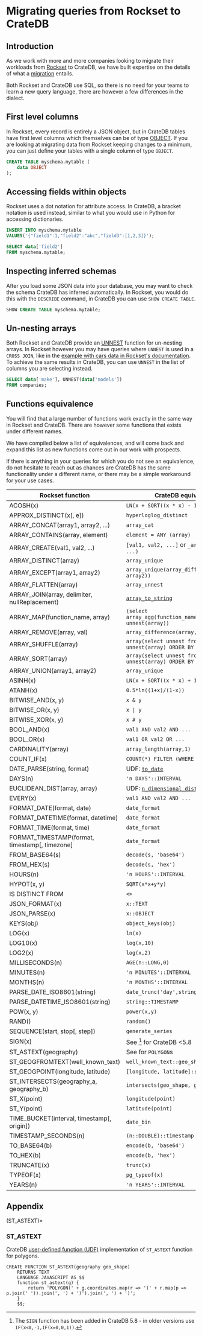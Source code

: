 # Migrating queries from Rockset to CrateDB

## Introduction
As we work with more and more companies looking to migrate their workloads from
[Rockset] to CrateDB, we have built expertise on the details of what a [migration]
entails.

Both Rockset and CrateDB use SQL, so there is no need for your teams to
learn a new query language, there are however a few differences in the dialect. 

## First level columns
In Rockset, every record is entirely a JSON object, but in CrateDB tables have
first level columns which themselves can be of type [OBJECT].
If you are looking at migrating data from Rockset keeping changes to a minimum,
you can just define your tables with a single column of type `OBJECT`.
```sql
CREATE TABLE myschema.mytable (
	data OBJECT
);
```

## Accessing fields within objects
Rockset uses a dot notation for attribute access.
In CrateDB, a bracket notation is used instead, similar to what you would use in
Python for accessing dictionaries.
```sql
INSERT INTO myschema.mytable
VALUES('{"field1":1,"field2":"abc","field3":[1,2,3]}');

SELECT data['field2']
FROM myschema.mytable;
```

## Inspecting inferred schemas
After you load some JSON data into your database, you may want to check the schema
CrateDB has inferred automatically.
In Rockset, you would do this with the `DESCRIBE` command, in CrateDB you can use
`SHOW CREATE TABLE`.
```sql
SHOW CREATE TABLE myschema.mytable;
```

## Un-nesting arrays
Both Rockset and CrateDB provide an [UNNEST] function for un-nesting arrays.
In Rockset however you may have queries where `UNNEST` is used in a `CROSS JOIN`,
like in the [example with cars data in Rockset's documentation].
To achieve the same results in CrateDB, you can use `UNNEST` in the list of
columns you are selecting instead.
```sql
SELECT data['make'], UNNEST(data['models'])
FROM companies;
```

## Functions equivalence
You will find that a large number of functions work exactly in the same way in
Rockset and CrateDB. There are however some functions that exists under
different names.

We have compiled below a list of equivalences, and will come back and expand
this list as new functions come out in our work with prospects.

If there is anything in your queries for which you do not see an equivalence,
do not hesitate to reach out as chances are CrateDB has the same functionality
under a different name, or there may be a simple workaround for your use cases.


| Rockset function | CrateDB equivalent |
| ---      | ---       |
| ACOSH(x)| `LN(x + SQRT((x * x) - 1))`  |
| APPROX_DISTINCT(x[, e])| `hyperloglog_distinct`  |
| ARRAY_CONCAT(array1, array2, ...)| `array_cat`  |
| ARRAY_CONTAINS(array, element)| `element = ANY (array)`  |
| ARRAY_CREATE(val1, val2, ...)| `[val1, val2, ...]` or `_array(val1,val2, ...)`  |
| ARRAY_DISTINCT(array)| `array_unique`  |
| ARRAY_EXCEPT(array1, array2)| `array_unique(array_difference(array1, array2))` |
| ARRAY_FLATTEN(array)| `array_unnest`  |
| ARRAY_JOIN(array, delimiter, nullReplacement)| [`array_to_string`]  |
| ARRAY_MAP(function_name, array)| `(select array_agg(function_name(unnest)) from unnest(array))`  |
| ARRAY_REMOVE(array, val)| `array_difference(array,[val])`  |
| ARRAY_SHUFFLE(array)| `array(select unnest from unnest(array) ORDER BY random())`  |
| ARRAY_SORT(array)| `array(select unnest from unnest(array) ORDER BY unnest)`  |
| ARRAY_UNION(array1, array2)| `array_unique`  |
| ASINH(x)| `LN(x + SQRT((x * x) + 1))`   |
| ATANH(x)| `0.5*ln((1+x)/(1-x))`  |
| BITWISE_AND(x, y)| `x & y` |
| BITWISE_OR(x, y)| `x \| y`  |
| BITWISE_XOR(x, y)| `x # y`  |
| BOOL_AND(x)| `val1 AND val2 AND ... `  |
| BOOL_OR(x)| `val1 OR val2 OR ...`  |
| CARDINALITY(array)| `array_length(array,1)`  |
| COUNT_IF(x)| `COUNT(*) FILTER (WHERE x)`  |
| DATE_PARSE(string, format)| UDF: [`to_date`]   |
| DAYS(n)| `'n DAYS'::INTERVAL`  |
| EUCLIDEAN_DIST(array, array)| UDF: [`n_dimensional_distance`]  |
| EVERY(x)| `val1 AND val2 AND ... `  |
| FORMAT_DATE(format, date)| `date_format`  |
| FORMAT_DATETIME(format, datetime)| `date_format`  |
| FORMAT_TIME(format, time)| `date_format`  |
| FORMAT_TIMESTAMP(format, timestamp[, timezone]| `date_format`  |
| FROM_BASE64(s)| `decode(s, 'base64')`   |
| FROM_HEX(s)| `decode(s, 'hex')`  |
| HOURS(n)| `'n HOURS'::INTERVAL`  |
| HYPOT(x, y)| `SQRT(x*x+y*y)`  |
| IS DISTINCT FROM| `<>`  |
| JSON_FORMAT(x)| `x::TEXT`   |
| JSON_PARSE(x)| `x::OBJECT`  |
| KEYS(obj)| `object_keys(obj)`  |
| LOG(x)| `ln(x)`  |
| LOG10(x)| `log(x,10)`  |
| LOG2(x)| `log(x,2)`  |
| MILLISECONDS(n)| `AGE(n::LONG,0)`  |
| MINUTES(n)| `'n MINUTES'::INTERVAL`  |
| MONTHS(n)| `'n MONTHS'::INTERVAL`  |
| PARSE_DATE_ISO8601(string)| `date_trunc('day',string::TIMESTAMP)`  |
| PARSE_DATETIME_ISO8601(string)| `string::TIMESTAMP`  |
| POW(x, y)| `power(x,y)`  |
| RAND()| `random()`  |
| SEQUENCE(start, stop[, step])| `generate_series`  |
| SIGN(x)| See [^sign] for CrateDB <5.8  |
| ST_ASTEXT(geography)| See [](#ST_ASTEXT) for `POLYGON`s  |
| ST_GEOGFROMTEXT(well_known_text)| `well_known_text::geo_shape`  |
| ST_GEOGPOINT(longitude, latitude)| `[longitude, latitude]::geo_point`  |
| ST_INTERSECTS(geography_a, geography_b)| `intersects(geo_shape, geo_shape)`  |
| ST_X(point)| `longitude(point)`  |
| ST_Y(point)| `latitude(point)`  |
| TIME_BUCKET(interval, timestamp[, origin])| `date_bin`  |
| TIMESTAMP_SECONDS(n)| `(n::DOUBLE)::timestamp`  |
| TO_BASE64(b)| `encode(b, 'base64')`  |
| TO_HEX(b)| `encode(b, 'hex')`  |
| TRUNCATE(x)| `trunc(x)`   |
| TYPEOF(x)| `pg_typeof(x)`  |
| YEARS(n)| `'n YEARS'::INTERVAL`  |

[`array_to_string`]: https://cratedb.com/docs/crate/reference/en/latest/general/builtins/scalar-functions.html#array-to-string-anyarray-separator-null-string
[`n_dimensional_distance`]: https://community.cratedb.com/t/user-defined-function-collection/773
[`to_date`]: https://github.com/crate/crate/issues/9663#issuecomment-2178878930


## Appendix

(ST_ASTEXT)=
### ST_ASTEXT
CrateDB [user-defined function (UDF)] implementation of `ST_ASTEXT` function for polygons.
```text
CREATE FUNCTION ST_ASTEXT(geography geo_shape)
    RETURNS TEXT
    LANGUAGE JAVASCRIPT AS $$
    function st_astext(g) {
        return 'POLYGON(' + g.coordinates.map(r => '(' + r.map(p => p.join(' ')).join(', ') + ')').join(', ') + ')';
    }
    $$;
```


[^sign]: The `SIGN` function has been added in CrateDB 5.8 - in older versions use `IF(x<0,-1,IF(x=0,0,1))`.


[example with cars data in Rockset's documentation]: https://docs.rockset.com/documentation/reference/select#unnest
[migration]: https://cratedb.com/migrations/rockset
[OBJECT]: https://cratedb.com/docs/crate/reference/en/latest/general/ddl/data-types.html#objects
[Rockset]: https://rockset.com/
[UNNEST]: https://cratedb.com/docs/crate/reference/en/latest/general/builtins/table-functions.html#unnest-array-array
[user-defined function (UDF)]: https://cratedb-guide--53.org.readthedocs.build/feature/udf/
